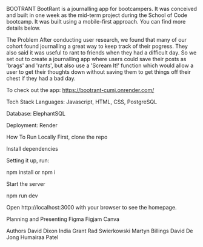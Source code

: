 BOOTRANT
BootRant is a journalling app for bootcampers. It was conceived and built in one week as the mid-term project during the School of Code bootcamp. It was built using a mobile-first approach. You can find more details below.

The Problem
After conducting user research, we found that many of our cohort found journalling a great way to keep track of their pogress. They also said it was useful to rant to friends when they had a difficult day. So we set out to create a journalling app where users could save their posts as 'brags' and 'rants', but also use a 'Scream It!' function which would allow a user to get their thoughts down without saving them to get things off their chest if they had a bad day. 

To check out the app: https://bootrant-cumj.onrender.com/

Tech Stack
Languages: Javascript, HTML, CSS, PostgreSQL

Database: ElephantSQL

Deployment: Render

How To Run Locally
First, clone the repo

Install dependencies

Setting it up, run:

npm install or npm i

Start the server

npm run dev

Open http://localhost:3000 with your browser to see the homepage.

Planning and Presenting
Figma
Figjam
Canva

Authors
David Dixon
India Grant
Rad Swierkowski
Martyn Billings
David De Jong
Humairaa Patel
